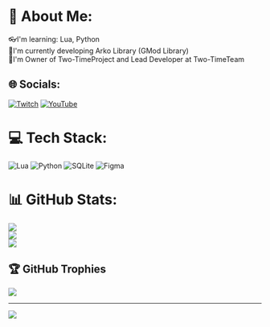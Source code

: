 # 💫 About Me:
👓I'm learning: Lua, Python<br>📌I'm currently developing Arko Library (GMod Library)<br>📖I'm Owner of Two-TimeProject and Lead Developer at Two-TimeTeam


## 🌐 Socials:
[![Twitch](https://img.shields.io/badge/Twitch-%239146FF.svg?logo=Twitch&logoColor=white)](https://twitch.tv/valilerr) [![YouTube](https://img.shields.io/badge/YouTube-%23FF0000.svg?logo=YouTube&logoColor=white)](https://youtube.com/@valilerr) 

# 💻 Tech Stack:
![Lua](https://img.shields.io/badge/lua-%232C2D72.svg?style=for-the-badge&logo=lua&logoColor=white) ![Python](https://img.shields.io/badge/python-3670A0?style=for-the-badge&logo=python&logoColor=ffdd54) ![SQLite](https://img.shields.io/badge/sqlite-%2307405e.svg?style=for-the-badge&logo=sqlite&logoColor=white) ![Figma](https://img.shields.io/badge/figma-%23F24E1E.svg?style=for-the-badge&logo=figma&logoColor=white)
# 📊 GitHub Stats:
![](https://github-readme-stats.vercel.app/api?username=valilerr&theme=dark&hide_border=false&include_all_commits=false&count_private=false)<br/>
![](https://nirzak-streak-stats.vercel.app/?user=valilerr&theme=dark&hide_border=false)<br/>
![](https://github-readme-stats.vercel.app/api/top-langs/?username=valilerr&theme=dark&hide_border=false&include_all_commits=false&count_private=false&layout=compact)

## 🏆 GitHub Trophies
![](https://github-profile-trophy.vercel.app/?username=valilerr&theme=shadow_green&no-frame=false&no-bg=true&margin-w=4)

---
[![](https://visitcount.itsvg.in/api?id=valilerr&icon=0&color=0)](https://visitcount.itsvg.in)

<!-- Proudly created with GPRM ( https://gprm.itsvg.in ) -->
